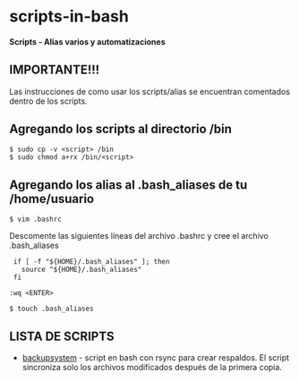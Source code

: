 # scripts-in-bash
#### Scripts - Alias varios y automatizaciones

IMPORTANTE!!!
----------

Las instrucciones de como usar los scripts/alias se encuentran comentados dentro de los scripts.

Agregando los scripts al directorio /bin
---------

```
$ sudo cp -v <script> /bin
$ sudo chmod a+rx /bin/<script>
```
Agregando los alias al .bash_aliases de tu /home/usuario
---------

```
$ vim .bashrc
```

Descomente las siguientes líneas del archivo .bashrc y cree el archivo .bash_aliases

```
 if [ -f "${HOME}/.bash_aliases" ]; then
   source "${HOME}/.bash_aliases"
 fi
```

```
:wq <ENTER>
```

```
$ touch .bash_aliases
```
LISTA DE SCRIPTS
----------------

- [backupsystem](scripts/backupsystem) - script en bash con rsync para crear respaldos. El script sincroniza solo los archivos modificados después de la primera copia.
